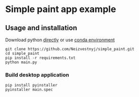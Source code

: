 # Simple paint app example

## Usage and installation
Download python [directly](https://www.python.org/downloads/) or use [conda environment](https://www.anaconda.com/products/distribution)

```shell
git clone https://github.com/Neizvestnyj/simple_paint.git
cd simple_paint
pip install -r requirements.txt
python main.py
```

### Build desktop application
```shell
pip install pyinstaller
pyinstaller main.spec
```
